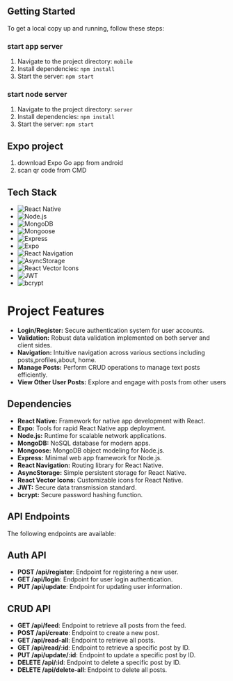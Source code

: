 ## Getting Started
To get a local copy up and running, follow these steps:

### start app server
1. Navigate to the project directory: `mobile`
2. Install dependencies: `npm install`
3. Start the server: `npm start`
   
### start node server
1. Navigate to the project directory: `server`
2. Install dependencies: `npm install`
3. Start the server: `npm start`

## Expo project
1. download Expo Go app from android
2. scan qr code from CMD

## Tech Stack

- ![React Native](https://img.shields.io/badge/React_Native-Latest-blue)
- ![Node.js](https://img.shields.io/badge/Node.js-20.11.0-green)
- ![MongoDB](https://img.shields.io/badge/MongoDB-Latest-brightgreen)
- ![Mongoose](https://img.shields.io/badge/Mongoose-Latest-yellow)
- ![Express](https://img.shields.io/badge/Express-Latest-lightgrey)
- ![Expo](https://img.shields.io/badge/Expo-Latest-purple)
- ![React Navigation](https://img.shields.io/badge/React_Navigation-Latest-blue)
- ![AsyncStorage](https://img.shields.io/badge/AsyncStorage-Latest-green)
- ![React Vector Icons](https://img.shields.io/badge/React_Vector_Icons-Latest-orange)
- ![JWT](https://img.shields.io/badge/JWT-Latest-blue)
- ![bcrypt](https://img.shields.io/badge/bcrypt-Latest-blue)


# Project Features

- **Login/Register:** Secure authentication system for user accounts.
- **Validation:** Robust data validation implemented on both server and client sides.
- **Navigation:** Intuitive navigation across various sections including posts,profiles,about, home.
- **Manage Posts:** Perform CRUD operations to manage text posts efficiently.
- **View Other User Posts:** Explore and engage with posts from other users

  
## Dependencies

- **React Native:** Framework for native app development with React.
- **Expo:** Tools for rapid React Native app deployment.
- **Node.js:** Runtime for scalable network applications.
- **MongoDB:** NoSQL database for modern apps.
- **Mongoose:** MongoDB object modeling for Node.js.
- **Express:** Minimal web app framework for Node.js.
- **React Navigation:** Routing library for React Native.
- **AsyncStorage:** Simple persistent storage for React Native.
- **React Vector Icons:** Customizable icons for React Native.
- **JWT:** Secure data transmission standard.
- **bcrypt:** Secure password hashing function.


## API Endpoints
The following endpoints are available:

## Auth API
- **POST /api/register**: Endpoint for registering a new user.
- **GET /api/login**: Endpoint for user login authentication.
- **PUT /api/update**: Endpoint for updating user information.

## CRUD API
- **GET /api/feed**: Endpoint to retrieve all posts from the feed.
- **POST /api/create**: Endpoint to create a new post.
- **GET /api/read-all**: Endpoint to retrieve all posts.
- **GET /api/read/:id**: Endpoint to retrieve a specific post by ID.
- **PUT /api/update/:id**: Endpoint to update a specific post by ID.
- **DELETE /api/:id**: Endpoint to delete a specific post by ID.
- **DELETE /api/delete-all**: Endpoint to delete all posts.

